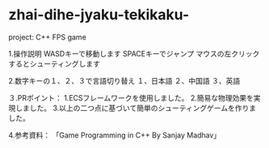 # zhai-dihe-jyaku-tekikaku-
project: C++ FPS game

1.操作説明
WASDキーで移動します
SPACEキーでジャンプ
マウスの左クリックするとシューティングします

2.数字キーの１、２、３で言語切り替え
１、日本語
２、中国語
３、英語

３.PRポイント：
 1.ECSフレームワークを使用しました。
 2.簡易な物理効果を実現しました。
 3.以上の二つ点に基づいて簡単のシューティングゲームを作りました。

4.参考資料：
「Game Programming in C++ By Sanjay Madhav」


